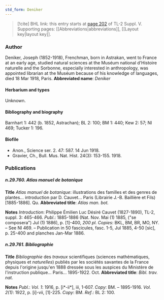 ```yaml
---
std_form: Deniker
---
```


> [!cite] BHL link: this entry starts at [page 202](https://www.biodiversitylibrary.org/page/33259248) of TL-2 Suppl. V.
> Supporting pages: [[Abbreviations|abbreviations]], [[Layout key|layout key]].

### Author

Deniker, Joseph (1852-1918), Frenchman, born in Astrakan, went to France at an early age, studied natural sciences at the Muséum national d'Histoire naturelle and the Sorbonne, especially interested in anthropology, was appointed librarian at the Muséum because of his knowledge of languages, died 18 Mar 1918, Paris. 
**Abbreviated name**: *Deniker*

#### Herbarium and types

Unknown.

#### Bibliography and biography

Barnhart 1: 442 (b. 1852, Astrachan); BL 2: 100; BM 1: 440; Kew 2: 57; NI 469; Tucker 1: 196.

#### Biofile

- Anon., Science ser. 2. 47: 587. 14 Jun 1918.
- Gravier, Ch., Bull. Mus. Nat. Hist. 24(3): 153-155. 1918.

### Publications

##### n.29.760. Atlas manuel de botanique

**Title**
*Atlas manuel de botanique*: illustrations des familles et des genres de plantes... introduction par D. Cauvet... Paris (Librairie J.-B. Baillière et Fils) \[1885-1886\]. Qu.
**Abbreviated title**: *Atlas man. bot.*

**Notes**
*Introduction*: Philippe Émilien Luc Désiré Cauvet (1827-1890), TL-2, suppl. 3: 465-466.
*Publ*.: 1885-1886 (Nat. Nov. Mai (1) 1885, ("se composera") Jul (1) 1886), p. \[1\]-400, *200 pl. Copies*: BKL, BM, BR, MO, NY. – See NI 469. – Publication in 50 fascicules, fasc. 1-5, Jul 1885, 4-50 \[sic\], p. 25-400 and planches Jan-Mar 1886.

##### n.29.761. Bibliographie

**Title**
*Bibliographie* des *travaux* scientifiques (sciences mathématiques, physiques et *naturelles*) publiés par les sociétés savantes de la France depuis l'origine jusqu'en 1888 dressée sous les auspices du Ministère de l'instruction publique... Paris... 1895-1922. Oct.
**Abbreviated title**: *Bibl. trav. nat.*

**Notes**
*Publ*.: *Vol. 1*: 1916, p. \[i\*-ii\*\], iii, 1-607. *Copy*: BM. – 1895-1916.
*Vol. 2(1)*: 1922, p. \[i\]-vii, \[1\]-225. *Copy*: BM.
*Ref*.: BL 2: 100.

